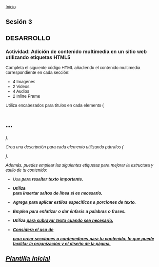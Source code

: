 <!-- No borrar o modificar -->
[Inicio](./index.md)

## Sesión 3 


<!-- Su documentación aquí -->

## DESARROLLO

### Actividad: Adición de contenido multimedia en un sitio web utilizando etiquetas HTML5

Completa el siguiente código HTML añadiendo el contenido multimedia correspondiente en cada sección:

* 4 Imagenes
* 2 Videos
* 4 Audios
* 2 Inline Frame

Utiliza encabezados para títulos en cada elemento (<h1>...<h6>).

Crea una descripción para cada elemento utilizando párrafos (<p>).

Además, puedes emplear las siguientes etiquetas para mejorar la estructura y estilo de tu contenido:

* Usa <strong> para resaltar texto importante.

* Utiliza <br> para insertar saltos de línea si es necesario.

* Agrega <span> para aplicar estilos específicos a porciones de texto.

* Emplea <i> para enfatizar o dar énfasis a palabras o frases.

* Utiliza <u> para subrayar texto cuando sea necesario.

* Considera el uso de <div> para crear secciones o contenedores para tu contenido, lo que puede facilitar la organización y el diseño de la página. 

## Plantilla Inicial

<!DOCTYPE html>

<html>

<head>
    <title>Etiquetas Multimedia HTML5</title>
    <style>
        body {
            font-family: Arial, sans-serif;
        }

        header {
            background-color: #333333;
            color: white;
            padding: 20px;
            text-align: center;
        }

        section {
            border: 1px solid #ddd;
            padding: 20px;
            margin-bottom: 20px;
        }

        h2 {
            color: blue;
        }

        footer {
            background-color: #333;
            color: white;
            padding: 20px;
            text-align: center;
        }
    </style>
</head>

<body>

    <header>
        <h1>Etiquetas Multimedia HTML5</h1>
        <h3>La forma más fácil de agregar multimedia a tus sitios web</h3>
    </header>

    <section>
        <h2>Imágenes</h2>
        <p>Contenido sobre imágenes...</p>
    </section>

    <section>
        <h2>Videos</h2>
        <p>Contenido sobre videos...</p>
    </section>

    <section>
        <h2>Audios</h2>
        <p>Contenido sobre audios...</p>

    </section>

    <section>
        <h2>iFrames</h2>
        <p>Contenido sobre iframes...</p>
    </section>

    <footer>
        Nombre Completo
        <br>
        <br>
        CESDE
        <br>
        <br>
        &copy;2023
    </footer>

</body>

</html>

## Semántica y Estructura de la Plantilla

El código HTML y CSS proporcionado describe un sitio web que trata sobre etiquetas multimedia en HTML5. A continuación, se desglosa la semántica y estructura del sitio:

< !DOCTYPE html>: Esto define el tipo de documento como HTML5.

< html>: La etiqueta raíz que envuelve todo el contenido HTML del sitio.

< head>: Aquí se encuentran las metainformaciones y enlaces a recursos externos. En este caso, se define el título de la página y se incluye un bloque <style> para agregar reglas de estilo CSS.

< title>: Establece el título de la página en la pestaña del navegador.

< style>: Contiene reglas de estilo CSS que afectan al diseño y la apariencia del sitio.

< body>: Aquí se coloca el contenido principal visible de la página.

< header>: Sección de encabezado que contiene el título principal y un subtítulo.

< h1> y <h3>: Encabezados de nivel 1 y 3, respectivamente, que proporcionan títulos jerárquicos y estructuran la información del encabezado.

< section>: Define una sección de contenido temático. Se utilizan para agrupar información relacionada.

< h2>: Encabezado de nivel 2 que se utiliza para los títulos de las secciones de contenido.

< p>: Párrafo de texto que contiene contenido informativo sobre las imágenes, videos, audios y iframes.

< footer>: Pie de página que contiene información de autoría y derechos de autor. Incluye saltos de línea <br> para separar las líneas de texto.

### En cuanto al estilo, el CSS define reglas para la apariencia visual del sitio:

* La fuente del cuerpo del sitio es Arial o una fuente sans-serif en caso de que Arial no esté disponible.

* El encabezado (<header>) tiene un fondo oscuro, texto blanco y un espacio de relleno.

* Cada sección (<section>) tiene un borde, un espacio de relleno y un margen inferior.

* Los encabezados de nivel 1 y 3 están centrados.

* Los encabezados de nivel 2 (<h2>) tienen color azul.

* El pie de página (<footer>) tiene un fondo oscuro, texto blanco, espacio de relleno y está centrado.

**Este sitio utiliza HTML5 y CSS para presentar información sobre etiquetas multimedia en HTML5, con una estructura semántica que utiliza encabezados, párrafos y secciones para organizar y presentar el contenido. El estilo CSS proporciona una apariencia visual coherente y agradable.** 

## DESARROLLO

<!DOCTYPE html>

<html>

<head>
    <title>MUNDO PARANORMAL</title>
    <style>
        body {
            font-family: Arial, sans-serif;
        }

        header {
            background-color: #15259c;
            color: rgb(8, 8, 8);
            padding: 20px;
            text-align: center;
        }

        section {
            border: 1px solid #000000;
            padding: 20px;
            margin-bottom: 20px;
        }

        h2 {
            color: rgb(7, 7, 7);
        }

        footer {
            background-color: #333;
            color: white;
            padding: 20px;
            text-align: center;
        }
    </style>
</head>

<body>

    <header>
        <h1>MUNDO PARANORMAL</h1>
        <h3>Tenemos para Colombia en 2023</h3>

        <header>Supuesto viajero del tiempo hizo horribles predicciones para julio, agosto y septiembre</header>


    </header>

    <section>
        <h1>Imagenes</h1>
        <strong>Esta pagina habla sobre el mundo astral</strong>

        <img src="horoscopo.jpg" alt="" width=" 400">
        <p>predicciones que lanzaron los astrólogos en materia económica, salud y lo que ocurrirá</p>
        <h2>se predijo que los científicos finalmente podrán crear la cura para dos tipos de cáncer y comentó este como
            ocurriría. “Se hace a través de la glándula pituitaria de una ardilla y conducirá al descubrimiento de otras
            curas para el cáncer.</h2>

        <img src="astrology-history-1.jpg" alt="" width=" 500">
        <h2>En cuanto al deporte, Mhoni aseguró que nuestro país se llevará el triunfo en la Copa Oro. “Ahora van a
            estar arriba, vienen cambios importantes en la Selección Mexicana, en cuestiones de jugadores, de capitanes,
            cambios que van a empezar a traer personas muy valiosas para el Mundial 2026</h2>
        <p>Ella es colombiana</p>

        <img src="SesioNew.jpg" alt="" width=" 500">
        <h2>El mundo le dio la bienvenida a 2023 y con el nuevo año, llegan las
            predicciones el presidente
            Gustavo Petro durante el año que con apenas comenzar hay buenos mensajes para este mundo, trajo para los
            colombianos</h2>

        <img src="Dia despertar.avif" alt="" width=" 500">
        <h2>En diferentes videos el viajero del tiempo ha comentado que viene del año 2671, que mensaje nos dijo</h2>
        <h3>Tik-Tok es la tendencia en redes</h3>
        <p>Otra de sus presiones es que 23 de ese mes, un avión de Spirit Airlines sufriría un accidente en la mitad del
            océano Atlántico. Por último, agregó que el telescopio James Webb el 7 de octubre podrá capturar una
            “criatura gigante del espacio” absorbiendo la energía de las estrellas cercanas. Esto conducirá a la
            desaparición de la Tierra y la necesidad de establecerse en otro planeta.</p>


    </section>

    <section>
        <title>Videos</title>

        <video src="fuerza interior.mp4" controls width="500" height="300"></video>
        <h1>Tu fuerza interior</h1>
        <p>Tu eres el potencial</p>


        <video src="Consulta con el viejo.mp4" controls width="500" height="300"></video>
        <h1>Consultas gratis con el primer registro</h1>
        <p>Tenemos la lectura del tarot</p>



    </section>

    <section>
        <title>Audios Aqui</title>


        <h1>Musica para descansar</h1>

        <audio src="despertar siempre.mp3" controls></audio>
        <h2>Despertar</h2>
        <p>Inicia el camino para despertar tus sentidos</p>

        <audio src="dentroBosque.mp3" controls></audio>
        <h2>Bosque</h2>
        <p>Aca te traemos el sonido del bosque para disfrutar en armonia</p>

        <audio src="Dia despertar.avif" controls></audio>
        <h2>Es el nuevo camino del despertar</h2>
        <p>Vive la vida en amor</p>

        <audio src="Lluvia y noche.mp3" controls></audio>
        <h2>La lluvia sera el mejor aliado para descansar</h2>
        <p>Si necesitas la lluvia para dormir, aca la puedes escuchar con un solo clic</p>
        <h3>lluvia en noche</h3>

    </section>

    <section>
        <h1>Video</h1>

        <h2>Marina tiene un mensaje para ti</h2>
        <iframe src="https://www.youtube.com/watch?v=RPU_3YuhaYM" width="500" height="300"></iframe>
        <p>Consultas mes de agosto</p>


        <h2>REVELACIÓN CASO ÁLVARO URIBE VELEZ</h2>
        <iframe src="https://www.youtube.com/watch?v=F8Y4kwxFODc&t=1s" width="500" height="300"></iframe>
        <p>En este live te cuento, cómo los astros ven el futuro del reconocido político colombiano Alvaro Uribe Velez,
            expresidente de Colombia en el periodo 2002 al 2010</p>


    </section>

    <footer>

        <br>RODRIGUEZ
        <br>JHONATAN
        CESDE
        <br>Bello
        <br>
        &copy;2023
    </footer>

</body>

</html>

[Siguiente](./sesion4.md)